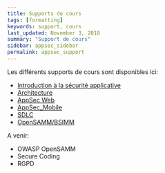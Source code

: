 ```yaml
---
title: Supports de cours
tags: [formatting]
keywords: support, cours
last_updated: November 3, 2018
summary: "Support de cours"
sidebar: appsec_sidebar
permalink: appsec_support
---
```


Les différents supports de cours sont disponibles ici:

 * [Introduction à la sécurité applicative](pdf/20181015-introduction.pdf)
 * [Architecture](pdf/20181015-architecture.pdf)
 * [AppSec Web](pdf/20181016-AppSecWeb.pdf)
 * [AppSec_Mobile](pdf/20181207-AppSecMobile.pdf)
 * [SDLC](pdf/20190108-SDLC.pdf)
 * [OpenSAMM/BSIMM](20190111-OpenSAMM.pdf)

A venir:
 * OWASP OpenSAMM
 * Secure Coding
 * RGPD
